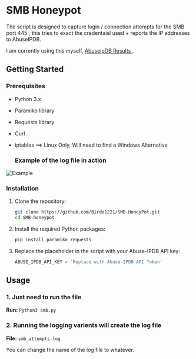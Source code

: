 # SMB Honeypot

The script is designed to capture login / connection attempts for the SMB port 445 , this tries to exact the credentaisl used + reports the IP addresses to AbuseIPDB. 

I am currently using this myself, [ AbuseipDB Results ](https://www.abuseipdb.com/user/137416) .

## Getting Started
### Prerequisites
- Python 3.x
- Paramiko library
- Requests library
- Curl
- iptables  ==> Linux Only, Will need to find a Windows Alternative


  ### Example of the log file in action 
   
![Example](https://github.com/user-attachments/assets/000ff986-2d39-4748-9d48-07d4eeb26f69)



### Installation

1. Clone the repository:
    ```sh
    git clone https://github.com/Birdo1221/SMB-HoneyPot.git
    cd SMB-honeypot
    ```

2. Install the required Python packages:
    ```sh
    pip install paramiko requests
    ```

3. Replace the placeholder in the script with your Abuse-IPDB API key:
    ```python
    ABUSE_IPDB_API_KEY = 'Replace with Abuse-IPDB API Token'
    ```
## Usage

### 1. Just need to run the file

**Run:** `Python3 smb.py`

### 2. Running the logging varients will create the log file
**File:** `smb_attempts.log`

   You can change the name of the log file to whatever.
